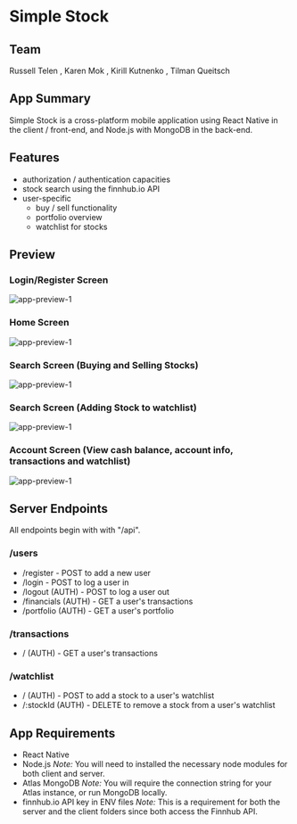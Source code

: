 # Simple Stock

## Team

Russell Telen  , Karen Mok  , Kirill Kutnenko , Tilman Queitsch  

## App Summary

Simple Stock is a cross-platform mobile application using React Native in the client / front-end, and Node.js with MongoDB in the back-end.

## Features

- authorization / authentication capacities
- stock search using the finnhub.io API
- user-specific
  - buy / sell functionality
  - portfolio overview
  - watchlist for stocks

## Preview

### Login/Register Screen

![app-preview-1](./app-preview/simple-stock-1.gif)

### Home Screen

![app-preview-1](./app-preview/simple-stock-2.gif)

### Search Screen (Buying and Selling Stocks)

![app-preview-1](./app-preview/simple-stock-3.gif)

### Search Screen (Adding Stock to watchlist)

![app-preview-1](./app-preview/simple-stock-4.gif)

### Account Screen (View cash balance, account info, transactions and watchlist)

![app-preview-1](./app-preview/simple-stock-5.gif)

## Server Endpoints

All endpoints begin with with "/api".

### /users

- /register - POST to add a new user
- /login - POST to log a user in
- /logout (AUTH) - POST to log a user out
- /financials (AUTH) - GET a user's transactions
- /portfolio (AUTH) - GET a user's portfolio

### /transactions

- / (AUTH) - GET a user's transactions

### /watchlist

- / (AUTH) - POST to add a stock to a user's watchlist
- /:stockId (AUTH) - DELETE to remove a stock from a user's watchlist

## App Requirements

- React Native
- Node.js
  _Note:_ You will need to installed the necessary node modules for both client and server.
- Atlas MongoDB
  _Note:_ You will require the connection string for your Atlas instance, or run MongoDB locally.
- finnhub.io API key in ENV files
  _Note:_ This is a requirement for both the server and the client folders since both access the Finnhub API.
